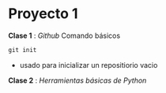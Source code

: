 # Proyecto 1
**Clase 1** :  *Github*
Comando básicos

```Python
git init
```
 - usado para inicializar un repositiorio vacio

**Clase 2** :  *Herramientas básicas de Python*
